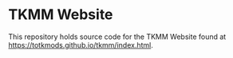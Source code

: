 # TKMM Website
This repository holds source code for the TKMM Website found at https://totkmods.github.io/tkmm/index.html.
